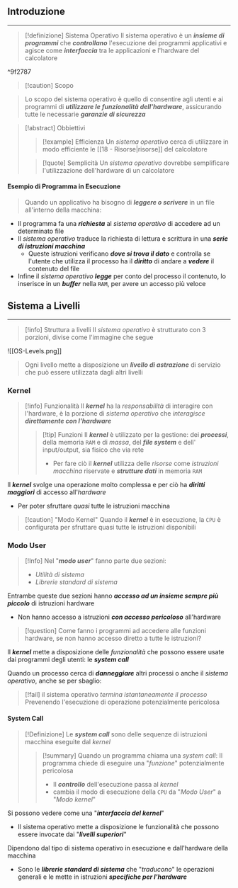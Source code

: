## Introduzione
---
>[!definizione] Sistema Operativo
>Il sistema operativo è un ***insieme di programmi*** che ***controllano*** l'esecuzione dei programmi applicativi e agisce come ***interfaccia*** tra le applicazioni e l'hardware del calcolatore

^9f2787

>[!caution] Scopo

> Lo scopo del sistema operativo è quello di consentire agli utenti e ai programmi di ***utilizzare le funzionalità dell'hardware***, assicurando tutte le necessarie ***garanzie di sicurezza***

>[!abstract] Obbiettivi
>>[!example] Efficienza
>>Un *sistema operativo* cerca di utilizzare in modo efficiente le [[18 - Risorse|risorse]] del calcolatore
>
>>[!quote] Semplicità
>>Un *sistema operativo* dovrebbe semplificare l'utilizzazione dell'hardware di un calcolatore
#### Esempio di Programma in Esecuzione
>Quando un applicativo ha bisogno di ***leggere o scrivere*** in un file all'interno della macchina:

- Il programma fa una ***richiesta*** al *sistema operativo* di accedere ad un determinato file
- Il *sistema operativo* traduce la richiesta di lettura e scrittura in una ***serie di istruzioni macchina***
	- Queste istruzioni verificano ***dove si trova il dato*** e controlla se l'utente che utilizza il processo ha il ***diritto*** di andare a ***vedere*** il contenuto del file
- Infine il *sistema operativo* ***legge*** per conto del processo il contenuto, lo inserisce in un ***buffer*** nella `RAM`, per avere un accesso più veloce

## Sistema a Livelli
---
>[!info] Struttura a livelli
>Il *sistema operativo* è strutturato con 3 porzioni, divise come l'immagine che segue

![[OS-Levels.png]]

>Ogni livello mette a disposizione un ***livello di astrazione*** di servizio che può essere utilizzata dagli altri livelli
### Kernel
>[!info] Funzionalità
>Il ***kernel*** ha la *responsabilità* di interagire con l'hardware, è la porzione di *sistema operativo* che *interagisce* ***direttamente con l'hardware***
>>[!tip] Funzioni
>>Il ***kernel*** è utilizzato per la gestione: dei ***processi***, della memoria `RAM` e di *massa*, del ***file system*** e dell' input/output, sia fisico che via rete
>>- Per fare ciò il ***kernel*** utilizza delle *risorse* come *istruzioni macchina* riservate e ***strutture dati*** in memoria `RAM`

Il ***kernel*** svolge una operazione molto complessa e per ciò ha ***diritti maggiori*** di accesso all'*hardware*
- Per poter sfruttare *quasi* tutte le istruzioni macchina

>[!caution] "Modo Kernel"
>Quando il ***kernel*** è in esecuzione, la `CPU` è configurata per sfruttare quasi tutte le istruzioni disponibili

### Modo User
>[!Info]
>Nel "***modo user***" fanno parte due sezioni:
>- *Utilità di sistema*
>- *Librerie standard di sistema*



Entrambe queste due sezioni hanno ***accesso ad un insieme sempre più piccolo*** di istruzioni hardware
- Non hanno accesso a istruzioni ***con accesso pericoloso*** all'hardware

>[!question] Come fanno i programmi ad accedere alle funzioni hardware, se non hanno accesso diretto a tutte le istruzioni?

Il ***kernel*** mette a disposizione delle *funzionalità* che possono essere usate dai programmi degli utenti: le ***system call***

Quando un processo cerca di ***danneggiare*** altri processi o anche il *sistema operativo*, anche se per sbaglio:
>[!fail] il sistema operativo *termina istantaneamente il processo*
>Prevenendo l'esecuzione di operazione potenzialmente pericolosa

#### System Call

>[!Definizione]
>Le ***system call*** sono delle sequenze di istruzioni macchina eseguite dal *kernel*
>>[!summary] Quando un programma chiama una *system call*:
>>Il programma chiede di eseguire una "*funzione*" potenzialmente pericolosa
>>- Il ***controllo*** dell'esecuzione passa al *kernel*
>>	- cambia il modo di esecuzione della `CPU` da "*Modo User*" a "*Modo kernel*"

Si possono vedere come una "***interfaccia del kernel***"
- Il sistema operativo mette a disposizione le funzionalità che possono essere invocate dai "***livelli superiori***"

Dipendono dal tipo di sistema operativo in esecuzione e dall'hardware della macchina
- Sono le ***librerie standard di sistema*** che "*traducono*" le operazioni generali e le mette in istruzioni ***specifiche per l'hardware***